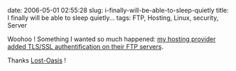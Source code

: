date: 2006-05-01 02:55:28
slug: i-finally-will-be-able-to-sleep-quietly
title: I finally will be able to sleep quietly...
tags: FTP, Hosting, Linux, security, Server

Woohoo ! Something I wanted so much happened: [my hosting provider added TLS/SSL authentification on their FTP servers](http://news.lost-oasis.net/article.php?id=1121&group=oasis.lost.support#1121).

Thanks [Lost-Oasis](http://www.lost-oasis.fr) !
